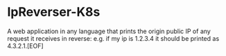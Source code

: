 # IpReverser-K8s

A web application in any language that prints the origin public IP of any request it receives in reverse: e.g. if my ip is 1.2.3.4 it should be printed as 4.3.2.1.[EOF]
